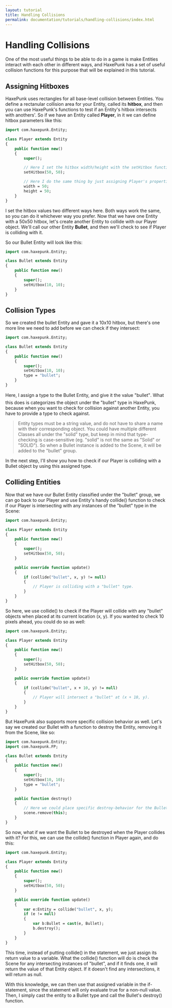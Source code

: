 ```yaml
---
layout: tutorial
title: Handling Collisions
permalink: documentation/tutorials/handling-collisions/index.html
---
```


# Handling Collisions

One of the most useful things to be able to do in a game is make Entities interact with each other in different ways, and HaxePunk has a set of useful collision functions for this purpose that will be explained in this tutorial.

## Assigning Hitboxes

HaxePunk uses rectangles for all base-level collision between Entities. You define a rectanular collision area for your Entity, called its **hitbox**, and then you can use HaxePunk's functions to test if an Entity's hitbox intersects with anothers'. So if we have an Entity called **Player**, in it we can define hitbox parameters like this:

```haxe
import com.haxepunk.Entity;

class Player extends Entity
{
	public function new()
	{
		super();

		// Here I set the hitbox width/height with the setHitbox function.
		setHitbox(50, 50);

		// Here I do the same thing by just assigning Player's properties.
		width = 50;
		height = 50;
	}
}
```

I set the hitbox values two different ways here. Both ways work the same, so you can do it whichever way you prefer. Now that we have one Entity with a 50x50 hitbox, let's create another Entity to collide with our Player object. We'll call our other Entity **Bullet**, and then we'll check to see if Player is colliding with it.

So our Bullet Entity will look like this:

```haxe
import com.haxepunk.Entity;

class Bullet extends Entity
{
	public function new()
	{
		super();
		setHitbox(10, 10);
	}
}
```

## Collision Types

So we created the bullet Entity and gave it a 10x10 hitbox, but there's one more line we need to add before we can check if they intersect:

```haxe
import com.haxepunk.Entity;

class Bullet extends Entity
{
	public function new()
	{
		super();
		setHitbox(10, 10);
		type = "bullet";
	}
}
```

Here, I assign a type to the Bullet Entity, and give it the value "bullet". What this does is categorizes the object under the "bullet" type in HaxePunk, because when you want to check for collision against another Entity, you have to provide a type to check against.

> Entity types must be a string value, and do not have to share a name with their corresponding object. You could have multiple different Classes all under the "solid" type, but keep in mind that type-checking is case-sensitive (eg. "solid" is not the same as "Solid" or "SOLID"). So when a Bullet instance is added to the Scene, it will be added to the "bullet" group.

In the next step, I'll show you how to check if our Player is colliding with a Bullet object by using this assigned type.

## Colliding Entities

Now that we have our Bullet Entity classified under the "bullet" group, we can go back to our Player and use Entity's handy collide() function to check if our Player is intersecting with any instances of the "bullet" type in the Scene:

```haxe
import com.haxepunk.Entity;

class Player extends Entity
{
	public function new()
	{
		super();
		setHitbox(50, 50);
	}

	public override function update()
	{
		if (collide("bullet", x, y) != null)
		{
			// Player is colliding with a "bullet" type.
		}
	}
}
```

So here, we use collide() to check if the Player will collide with any "bullet" objects when placed at its current location (x, y). If you wanted to check 10 pixels ahead, you could do so as well:

```haxe
import com.haxepunk.Entity;

class Player extends Entity
{
	public function new()
	{
		super();
		setHitbox(50, 50);
	}

	public override function update()
	{
		if (collide("bullet", x + 10, y) != null)
		{
			// Player will intersect a "bullet" at (x + 10, y).
		}
	}
}
```

But HaxePunk also supports more specific collision behavior as well. Let's say we created our Bullet with a function to destroy the Entity, removing it from the Scene, like so:


```haxe
import com.haxepunk.Entity;
import com.haxepunk.FP;

class Bullet extends Entity
{
	public function new()
	{
		super();
		setHitbox(10, 10);
		type = "bullet";
	}

	public function destroy()
	{
		// Here we could place specific destroy-behavior for the Bullet.
		scene.remove(this);
	}
}
```

So now, what if we want the Bullet to be destroyed when the Player collides with it? For this, we can use the collide() function in Player again, and do this:

```haxe
import com.haxepunk.Entity;

class Player extends Entity
{
	public function new()
	{
		super();
		setHitbox(50, 50);
	}

	public override function update()
	{
		var e:Entity = collide("bullet", x, y);
		if (e != null)
		{
			var b:Bullet = cast(e, Bullet);
			b.destroy();
		}
	}
}
```

This time, instead of putting collide() in the statement, we just assign its return value to a variable. What the collide() function will do is check the Scene for any intersecting instances of "bullet", and if it finds one, it will return the value of that Entity object. If it doesn't find any intersections, it will return as null.

With this knowledge, we can then use that assigned variable in the if-statement, since the statement will only evaluate true for a non-null value. Then, I simply cast the entity to a Bullet type and call the Bullet's destroy() function.
